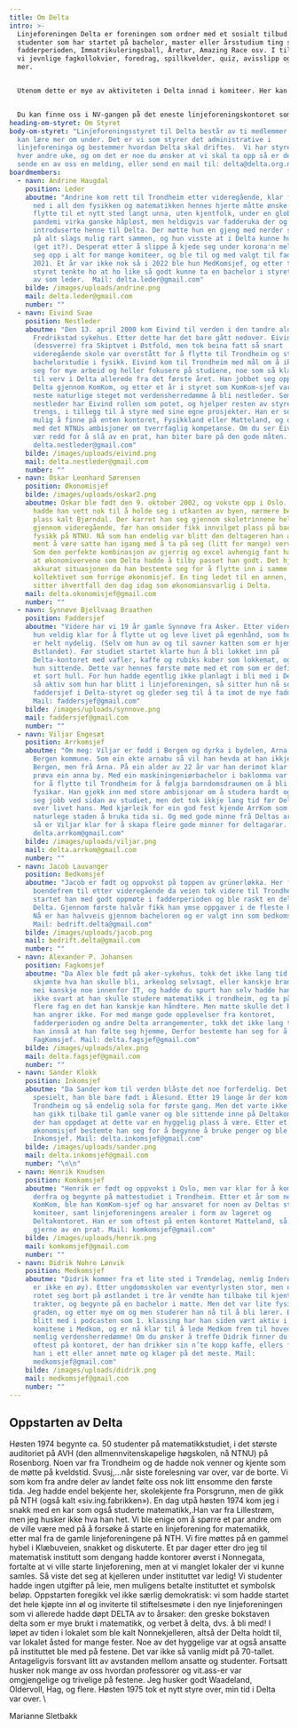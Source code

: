 ```yaml
---
title: Om Delta
intro: >-
  Linjeforeningen Delta er foreningen som ordner med et sosialt tilbud for alle
  studenter som har startet på bachelor, master eller årsstudium ting som
  fadderperioden, Immatrikuleringsball, Åretur, Amazing Race osv. I tillegg har
  vi jevnlige fagkollokvier, foredrag, spillkvelder, quiz, avisslipp og mye, mye
  mer. 


  Utenom dette er mye av aktiviteten i Delta innad i komiteer. Her kan man gjøre alt fra å skrive avis, være bak kulissene på linjeforeningens største arrangementer eller lære seg å brygge øl. "Hvem er det som kan være med på dette?" spør du kanskje. Svaret på det er: alle. For det viktigste er jo å Delta!


  Du kan finne oss i NV-gangen på det eneste linjeforeningskontoret som alltid er åpent. Kom innom og ta n gratis kopper kaffe og slå av en prat da vel!
heading-om-styret: Om Styret
body-om-styret: "Linjeforeningsstyret til Delta består av ti medlemmer som du
  kan lære mer om under. Det er vi som styrer det administrative i
  linjeforeninga og bestemmer hvordan Delta skal driftes.  Vi har styremøter
  hver andre uke, og om det er noe du ønsker at vi skal ta opp så er det bare å
  sende en av oss en melding, eller send en mail til: delta@delta.org.ntnu.no"
boardmembers:
  - navn: Andrine Haugdal
    position: Leder
    aboutme: "Andrine kom rett til Trondheim etter videregående, klar for å dykke
      ned i all den fysikken og matematikken hennes hjerte måtte ønske. Det å
      flytte til et nytt sted langt unna, uten kjentfolk, under en global
      pandemi virka ganske håpløst, men heldigvis var fadderuka der og
      introduserte henne til Delta. Der møtte hun en gjeng med nerder som finner
      på alt slags mulig rart sammen, og hun visste at i Delta kunne hun DELta
      (get it?). Desperat etter å slippe å kjede seg under korona'n meldte hun
      seg opp i alt for mange komiteer, og ble til og med valgt til faddersjef i
      2021. Et år var ikke nok så i 2022 ble hun MedKomsjef, og etter to år i
      styret tenkte ho at ho like så godt kunne ta en bachelor i styret og runde
      av som leder.  Mail: delta.leder@gmail.com"
    bilde: /images/uploads/andrine.png
    mail: delta.leder@gmail.com
    number: ""
  - navn: Eivind Svae
    position: Nestleder
    aboutme: "Den 13. april 2000 kom Eivind til verden i den tandre alder av 0 år på
      Fredrikstad sykehus. Etter dette har det bare gått nedover. Eivind er
      (dessverre) fra Skiptvet i Østfold, men tok beina fatt så snart
      videregående skole var overstått for å flytte til Trondheim og starte et
      bachelorstudie i fysikk. Eivind kom til Trondheim med mål om å ikke ta på
      seg for mye arbeid og heller fokusere på studiene, noe som så klart ledet
      til verv i Delta allerede fra det første året. Han jobbet seg oppover i
      Delta gjennom KomKom, og etter et år i styret som KomKom-sjef var det
      neste naturlige steget mot verdensherredømme å bli nestleder. Som
      nestleder har Eivind rollen som potet, og hjelper resten av styret der det
      trengs, i tillegg til å styre med sine egne prosjekter. Han er som oftest
      mulig å finne på enten kontoret, Fysikkland eller Matteland, og oppfyller
      med det NTNUs ambisjoner om tverrfaglig kompetanse. Om du ser Eivind, ikke
      vær redd for å slå av en prat, han biter bare på den gode måten. Mail:
      delta.nestleder@gmail.com"
    bilde: /images/uploads/eivind.png
    mail: delta.nestleder@gmail.com
    number: ""
  - navn: Oskar Leonhard Sørensen
    position: Økonomisjef
    bilde: /images/uploads/oskar2.png
    aboutme: Oskar ble født den 9. oktober 2002, og vokste opp i Oslo. Heldigvis
      hadde han vett nok til å holde seg i utkanten av byen, nærmere bestemt en
      plass kalt Bjørndal. Der karret han seg gjennom skoletrinnene helt opp
      gjennom videregående, før han omsider fikk innvilget plass på bachelor i
      fysikk på NTNU. Nå som han endelig var blitt den deltageren han alltid var
      ment å være satte han igang med å ta på seg (litt for mange) verv i Delta.
      Som den perfekte kombinasjon av gjerrig og excel avhengig fant han fort ut
      at økonomivervene som Delta hadde å tilby passet han godt. Det hjalp ikke
      akkurat situasjonen da han bestemte seg for å flytte inn i samme
      kollektivet som forrige økonomisjef. En ting ledet til en annen, og Oskar
      sitter ihvertfall den dag idag som økonomiansvarlig i Delta.
    mail: delta.okonomisjef@gmail.com
    number: ""
  - navn: Synnøve Bjellvaag Braathen
    position: Faddersjef
    aboutme: "Videre har vi 19 år gamle Synnøve fra Asker. Etter videregående var
      hun veldig klar for å flytte ut og leve livet på egenhånd, som hun synes
      er helt nydelig. (Selv om hun av og til savner katten som er hjemme på
      Østlandet). Før studiet startet klarte hun å bli lokket inn på
      Delta-kontoret med vafler, kaffe og rubiks kuber som lokkemat, og der ble
      hun sittende. Dette var hennes første møte med et rom som er definert som
      et sort hull. For hun hadde egentlig ikke planlagt i bli med i Delta. Men
      så aktiv som hun har blitt i linjeforeningen, så sitter hun nå som
      faddersjef i Delta-styret og gleder seg til å ta imot de nye fadderbarna.
      Mail: faddersjef@gmail.com"
    bilde: /images/uploads/synnove.png
    mail: faddersjef@gmail.com
    number: ""
  - navn: Viljar Engesæt
    position: Arrkomsjef
    aboutme: "Om meg: Viljar er fødd i Bergen og dyrka i bydelen, Arna, kjernen av
      Bergen kommune. Som ein ekte arnabu så vil han hevda at han ikkje er frå
      Bergen, men frå Arna. På ein alder av 22 år var han derimot klar for å
      prøva ein anna by. Med ein maskiningeniørbachelor i baklomma var han klar
      for å flytte til Trondheim for å følgja barndomsdraumen om å bli ein
      fysikar. Han gjekk inn med store ambisjonar om å studera hardt og skaffa
      seg jobb ved sidan av studiet, men det tok ikkje lang tid før Delta tok
      over livet hans. Med kjærleik for ein god fest kjende ArrKom som det mest
      naturlege staden å bruka tida si. Og med gode minne frå Deltas arrangement
      så er Viljar klar for å skapa fleire gode minner for deltagarar. Mail:
      delta.arrkom@gmail.com"
    bilde: /images/uploads/viljar.png
    mail: delta.arrkom@gmail.com
    number: ""
  - navn: Jacob Lauvanger
    position: Bedkomsjef
    aboutme: "Jacob er født og oppvokst på toppen av grünerløkka. Her forble han
      boendefrem til etter videregående da veien tok videre til Trondheim. Her
      startet han med godt oppmøte i fadderperioden og ble raskt en del av
      Delta. Gjennom første halvår fikk han ymse oppgaver i de fleste komiteer.
      Nå er han halvveis gjennom bacheloren og er valgt inn som bedkomsjef.
      Mail: bedrift.delta@gmail.com"
    bilde: /images/uploads/jacob.png
    mail: bedrift.delta@gmail.com
    number: ""
  - navn: Alexander P. Johansen
    position: Fagkomsjef
    aboutme: "Da Alex ble født på aker-sykehus, tokk det ikke lang tid før de fleste
      skjønte hva han skulle bli, arkeolog selvsagt, eller kanskje brannmann,
      nei kanskje noe innenfor IT, og hadde du spurt han selv hadde han nokk
      ikke svart at han skulle studere matematikk i trondheim, og ta på seg litt
      flere fag en det han kanskje kan håndtere. Men matte skulle det bli, og
      han angrer ikke. For med mange gode opplevelser fra kontoret,
      fadderperioden og andre Delta arrangementer, tokk det ikke lang tid før
      han innså at han følte seg hjemme, Derfor bestemte han seg for å bli
      FagKomsjef. Mail: delta.fagsjef@gmail.com"
    bilde: /images/uploads/alex.png
    mail: delta.fagsjef@gmail.com
    number: ""
  - navn: Sander Klokk
    position: Inkomsjef
    aboutme: "Da Sander kom til verden blåste det noe forferdelig. Det var ikke noe
      spesielt, han ble bare født i Ålesund. Etter 19 lange år der kom han til
      Trondheim og så endelig sola for første gang. Men det varte ikke lenge før
      han gikk tilbake til gamle vaner og ble sittende inne på Deltakontoret,
      der han oppdaget at dette var en hyggelig plass å være. Etter et år som
      økonomisjef bestemte han seg for å begynne å bruke penger og ble derfor
      Inkomsjef. Mail: delta.inkomsjef@gmail.com"
    bilde: /images/uploads/sander.png
    mail: delta.inkomsjef@gmail.com
    number: "\n\n"
  - navn: Henrik Knudsen
    position: Komkomsjef
    aboutme: "Henrik er født og oppvokst i Oslo, men var klar for å komme seg vekk
      derfra og begynte på mattestudiet i Trondheim. Etter et år som nestleder i
      KomKom, ble han KomKom-sjef og har ansvaret for noen av Deltas største
      komiteer, samt linjeforeningens arealer i form av lageret og
      Deltakontoret. Han er som oftest på enten kontoret Matteland, så slå
      gjerne av en prat. Mail: komkomsjef@gmail.com"
    bilde: /images/uploads/henrik.png
    mail: komkomsjef@gmail.com
    number: ""
  - navn: Didrik Nohre Lønvik
    position: Medkomsjef
    aboutme: "Didrik kommer fra et lite sted i Trøndelag, nemlig Inderøy (Nei, det
      er ikke en øy). Etter ungdomsskolen var eventyrlysten stor, men etter å ha
      rotet seg bort på østlandet i tre år vendte han tilbake til kjente
      trakter, og begynte på en bachelor i matte. Men det var lite fysikk i den
      graden, og etter mye om og men studerer han nå til å bli lærer. Etter å ha
      blitt med i podcasten som 1. klassing har han siden vært aktiv i alle
      komitene i Medkom, og er nå klar til å lede Medkom frem til hovedformålet,
      nemlig verdensherredømme! Om du ønsker å treffe Didrik finner du han
      oftest på kontoret, der han drikker sin n’te kopp kaffe, ellers finner du
      han i ett eller annet møte og klager på det meste. Mail:
      medkomsjef@gmail.com"
    bilde: /images/uploads/didrik.png
    mail: medkomsjef@gmail.com
    number: ""
---
```

## Oppstarten av Delta

Høsten 1974 begynte ca. 50 studenter på matematikkstudiet, i det største auditoriet på AVH (den allmennvitenskapelige høgskolen, nå NTNU) på Rosenborg.
Noen var fra Trondheim og de hadde nok venner og kjente som de møtte på kveldstid. Svusj,…når siste forelesning var over, var de borte.
Vi som kom fra andre deler av landet følte oss nok litt ensomme den første tida. Jeg hadde endel bekjente her, skolekjente fra Porsgrunn, men de gikk på NTH (også kalt «siv.ing.fabrikken»).
En dag utpå høsten 1974 kom jeg i snakk med en kar som også studerte matematikk,.Han var fra Lillestrøm, men jeg husker ikke hva han het. Vi ble enige om å spørre et par andre om de ville være med på å forsøke å starte en linjeforening for matematikk, etter mal fra de gamle linjeforeningene på NTH. Vi fire møttes på en gammel hybel i Klæbuveien, snakket og diskuterte. Et par dager etter dro jeg til matematisk institutt som dengang hadde kontorer øverst i Nonnegata, fortalte at vi ville starte linjeforening, men at vi manglet lokaler der vi kunne samles. Så viste det seg at kjelleren under instituttet var ledig! Vi studenter hadde ingen utgifter på leie, men muligens betalte instituttet et symbolsk beløp.
Oppstarten foregikk vel ikke særlig demokratisk: vi som hadde startet det hele kjøpte inn øl og inviterte til stiftelsesmøte i den nye linjeforeningen som vi allerede hadde døpt DELTA av to årsaker: den greske bokstaven delta som er mye brukt i matematikk, og verbet å delta, dvs. å bli med!
I løpet av tiden i lokalet som ble kalt Nonnekjelleren, altså der Delta holdt til, var lokalet åsted for mange fester. Noe av det hyggelige var at også ansatte på instituttet ble med på festene. Det var ikke så vanlig midt på 70-tallet. Antageligvis forsvant litt av avstanden mellom ansatte og studenter. Fortsatt husker nok mange av oss hvordan professorer og vit.ass-er var omgjengelige og trivelige på festene. Jeg husker godt Waadeland, Oldervoll, Hag, og flere.
Høsten 1975 tok et nytt styre over, min tid i Delta var over.  \\

Marianne Sletbakk